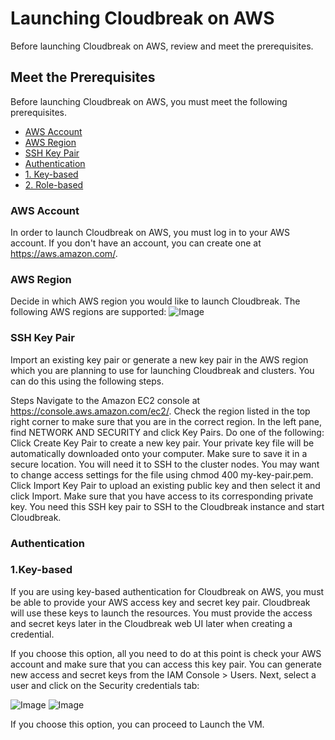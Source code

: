# Launching Cloudbreak on AWS
Before launching Cloudbreak on AWS, review and meet the prerequisites.

## Meet the Prerequisites
Before launching Cloudbreak on AWS, you must meet the following prerequisites.

 - [AWS Account](#aws-account)
 - [AWS Region](#aws-region)
 - [SSH Key Pair](#ssh-key-pair)
 - [Authentication](#authentication)
  - [1. Key-based](#1-key-based)
  - [2. Role-based](#2-role-based)
  
 ### AWS Account
 In order to launch Cloudbreak on AWS, you must log in to your AWS account. If you don't have an account, you can create one at https://aws.amazon.com/.
 ### AWS Region
 Decide in which AWS region you would like to launch Cloudbreak. The following AWS regions are supported:
![Image](https://github.com/purn1mak/HadoopSummitCloudbreak/blob/master/Regions.png)
 ### SSH Key Pair
 Import an existing key pair or generate a new key pair in the AWS region which you are planning to use for launching Cloudbreak and clusters. You can do this using the following steps.

Steps
Navigate to the Amazon EC2 console at https://console.aws.amazon.com/ec2/.
Check the region listed in the top right corner to make sure that you are in the correct region.
In the left pane, find NETWORK AND SECURITY and click Key Pairs.
Do one of the following:
Click Create Key Pair to create a new key pair. Your private key file will be automatically downloaded onto your computer. Make sure to save it in a secure location. You will need it to SSH to the cluster nodes. You may want to change access settings for the file using chmod 400 my-key-pair.pem.
Click Import Key Pair to upload an existing public key and then select it and click Import. Make sure that you have access to its corresponding private key.
You need this SSH key pair to SSH to the Cloudbreak instance and start Cloudbreak.

 ### Authentication
  
### 1.Key-based
If you are using key-based authentication for Cloudbreak on AWS, you must be able to provide your AWS access key and secret key pair. Cloudbreak will use these keys to launch the resources. You must provide the access and secret keys later in the Cloudbreak web UI later when creating a credential.

If you choose this option, all you need to do at this point is check your AWS account and make sure that you can access this key pair. You can generate new access and secret keys from the IAM Console > Users. Next, select a user and click on the Security credentials tab:

![Image](https://github.com/purn1mak/HadoopSummitCloudbreak/blob/master/AWS_Users.png)
![Image](https://github.com/purn1mak/HadoopSummitCloudbreak/blob/master/CreateAccessKey.png)
  
If you choose this option, you can proceed to Launch the VM.  
